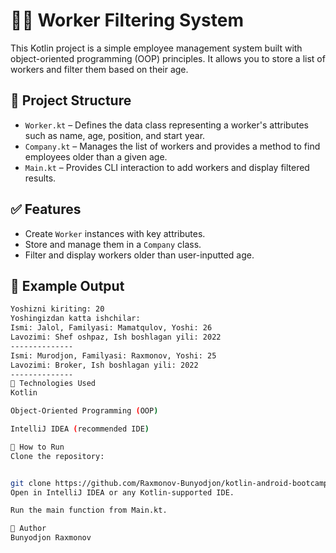 # 👨‍💼 Worker Filtering System

This Kotlin project is a simple employee management system built with object-oriented programming (OOP) principles. It allows you to store a list of workers and filter them based on their age.

## 🧱 Project Structure

- `Worker.kt` – Defines the data class representing a worker's attributes such as name, age, position, and start year.
- `Company.kt` – Manages the list of workers and provides a method to find employees older than a given age.
- `Main.kt` – Provides CLI interaction to add workers and display filtered results.

## ✅ Features

- Create `Worker` instances with key attributes.
- Store and manage them in a `Company` class.
- Filter and display workers older than user-inputted age.

## 📌 Example Output

```bash
Yoshizni kiriting: 20
Yoshingizdan katta ishchilar:
Ismi: Jalol, Familyasi: Mamatqulov, Yoshi: 26
Lavozimi: Shef oshpaz, Ish boshlagan yili: 2022
--------------
Ismi: Murodjon, Familyasi: Raxmonov, Yoshi: 25
Lavozimi: Broker, Ish boshlagan yili: 2022
--------------
🔧 Technologies Used
Kotlin

Object-Oriented Programming (OOP)

IntelliJ IDEA (recommended IDE)

📂 How to Run
Clone the repository:


git clone https://github.com/Raxmonov-Bunyodjon/kotlin-android-bootcamp/blob/main/02-oop-and-collections/OOP%20Lesson1/src/Topshiriq3/Topshiriq-3.kt
Open in IntelliJ IDEA or any Kotlin-supported IDE.

Run the main function from Main.kt.

📝 Author
Bunyodjon Raxmonov